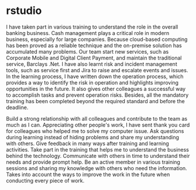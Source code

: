 # rstudio

I have taken part in various training to understand the role in the overall banking business. Cash management plays a critical role in modern business, especially for large companies. Because cloud-based computing has been proved as a reliable technique and the on-premise solution has accumulated many problems. Our team start new services, such as Corporate Mobile and Digital Client Payment, and maintain the traditional service, Barclays .Net.
I have also learnt risk and incident management tools, such as service first and Jira to raise and escalate events and issues. 
In the learning process, I have written down the operation process, which provides a way to identify the risk in operation and highlights improving opportunities in the future. It also gives other colleagues a successful way to accomplish tasks and prevent operation risks.
Besides, all the mandatory training has been completed beyond the required standard and before the deadline.

Build a strong relationship with all colleagues and contribute to the team as much as I can. Appreciating other people's work, I have sent thank you card for colleagues who helped me to solve my computer issue.
Ask questions during learning instead of hiding problems and share my understanding with others. Give feedback in many ways after training and learning activities.
Take part in the training that helps me to understand the business behind the technology. Communicate with others in time to understand their needs and provide prompt help.
Be an active member in various training sessions and sharing my knowledge with others who need the information.
Takes into account the ways to improve the work in the future when conducting every piece of work.

